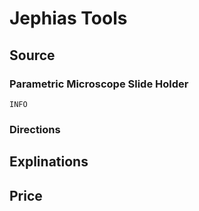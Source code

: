 # Jephias Tools

## Source
### Parametric Microscope Slide Holder

```
INFO
```


### Directions




## Explinations

## Price
